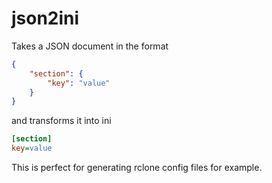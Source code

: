 # json2ini

Takes a JSON document in the format

```json
{
    "section": {
        "key": "value"
    }
}
```

and transforms it into ini

```ini
[section]
key=value
```

This is perfect for generating rclone config files for example.
